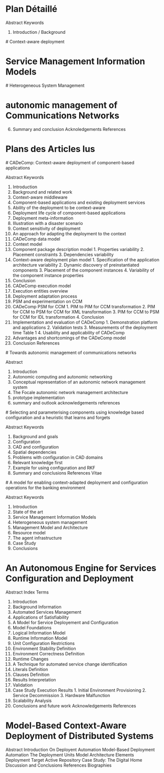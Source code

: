
Plan Détaillé
=============

Abstract
Keywords
1. Introduction / Background

# Context-aware deployment
# Service Management Information Models
# Heterogeneous System Management
# autonomic management of Communications Networks

6. Summary and conclusion
Acknoledgements
References


Plans des Articles lus
======================

# CADeComp: Context-aware deployment of component-based applications

Abstract
Keywords
1. Introduction
2. Background and related work
  1. Context-aware middleware
  2. Component-based applications and existing deployment services
3. Ability of the deployment to be context-aware
  1. Deployment life cycle of component-based applications
  2. Deployment meta-information
  3. Illustration with a disaster scenario
  4. Context sensitivity of deployment
4. An approach for adapting the deployment to the context
5. CADeComp data model
  1. Context model
  2. Component package description model
    1. Properties variability
    2. Placement constraints
    3. Dependencies variability
  3. Context-aware deployment plan model
    1. Specification of the application architecture variability
    2. Dynamic discovery of preinstantiated components
    3. Placement of the component instances
    4. Variability of the component instance properties
  4. Conclusion
6. CADeComp execution model
  1. Execution entities overview
  2. Deployment adaptation process
7. PSM and experimentation on CCM
  1. CADeComp PSM for CCM
    1. PIM to PIM for CCM transformation
    2. PIM for CCM to PSM for CCM for XML transformation
    3. PIM for CCM to PSM for CCM for IDL transformation
    4. Conclusion
  2. Implementation and evaluation of CADeComp
    1. Demonstration platform and applications
    2. Validation tests
    3. Measurements of the deployment time
Table 1
    4. Usability and applicability of CADeComp
  3. Advantages and shortcomings of the CADeComp model
8. Conclusion
References


# Towards autonomic management of communications networks 

Abstract
1. Introduction
2. Autonomic computing and autonomic networking
3. Conceptual representation of an autonomic network management system
4. The Focale autonomic network management architecture
5. prototype implementation
6. summary and outlook
acknowledgements
references

# Selecting and parameterising components using knowledge based configuration and
a heuristic that learns and forgets

Abstract
Keywords
1. Background and goals
2. Configuration
3. CAD and configuration
  1. Spatial dependencies
  2. Problems with configuration in CAD domains
4. Relevant knowledge first
5. Example for using configuration and RKF
6. Summary and conclusions
References
Vitae

# A model for enabling context-adapted deployment and configuration operations for
the banking environment

Abstract
Keywords
1. Introduction
2. State of the art 
  1. Service Management Information Models
  2. Heterogeneous system management
3. Management Model and Architecture
  1. Resource model
  2. The agent infrastructure
4. Case Study
5. Conclusions

# An Autonomous Engine for Services Configuration and Deployment

Abstract
Index Terms
1. Introduction
2. Background Information
  1. Automated Services Management
  2. Applications of Satisfiability
3. A Model for Service Deployement and Configuration
  1. Model Foundations
  2. Logical Information Model
  3. Runtime Information Model
  4. Unit Configuration Restrictions
  5. Environment Stability Definition
  6. Environment Correctness Definition
  7. Runtime Changes
4. A Technique for automated service change identification
  1. Literals Definition
  2. Clauses Definition
  3. Results Interpretation
5. Validation
  1. Case Study Execution Results
    1. Initial Environment Provisioning
    2. Service Decommission
    3. Hardware Malfunction
  2. Scalability Analysis
6. Conclusions and future work
Acknowledgements 
References


# Model-Based Context-Aware Deployment of Distributed Systems

Abstract
Introduction
On Deployent Automation
Model-Based Deployment Automation
The Deployment Units Model
Architecture Elements
  Deployment Target
  Active Repository
Case Study: The Digital Home
Discussion and Conclusions
References
Biographies



